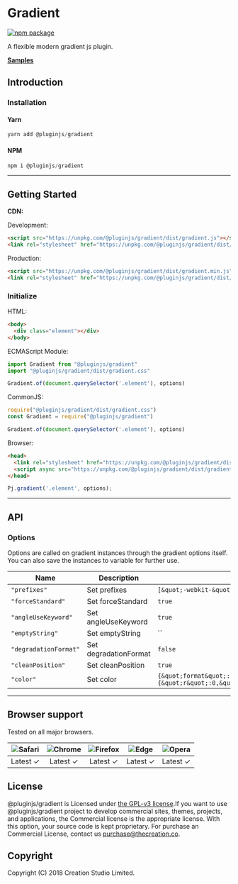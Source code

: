 # Gradient

[![npm package](https://img.shields.io/npm/v/@pluginjs/gradient.svg)](https://www.npmjs.com/package/@pluginjs/gradient)

A flexible modern gradient js plugin.

**[Samples](https://codesandbox.io/s/github/pluginjs/plugin.js/tree/master/modules/gradient/samples)**

## Introduction

### Installation

#### Yarn

```javascript
yarn add @pluginjs/gradient
```

#### NPM

```javascript
npm i @pluginjs/gradient
```

---

## Getting Started

**CDN:**

Development:

```html
<script src="https://unpkg.com/@pluginjs/gradient/dist/gradient.js"></script>
<link rel="stylesheet" href="https://unpkg.com/@pluginjs/gradient/dist/gradient.css">
```

Production:

```html
<script src="https://unpkg.com/@pluginjs/gradient/dist/gradient.min.js"></script>
<link rel="stylesheet" href="https://unpkg.com/@pluginjs/gradient/dist/gradient.min.css">
```

### Initialize

HTML:

```html
<body>
  <div class="element"></div>
</body>
```

ECMAScript Module:

```javascript
import Gradient from "@pluginjs/gradient"
import "@pluginjs/gradient/dist/gradient.css"

Gradient.of(document.querySelector('.element'), options)
```

CommonJS:

```javascript
require("@pluginjs/gradient/dist/gradient.css")
const Gradient = require("@pluginjs/gradient")

Gradient.of(document.querySelector('.element'), options)
```

Browser:

```html
<head>
  <link rel="stylesheet" href="https://unpkg.com/@pluginjs/gradient/dist/gradient.css">
  <script async src="https://unpkg.com/@pluginjs/gradient/dist/gradient.js"></script>
</head>
```

```javascript
Pj.gradient('.element', options);
```

---

## API

### Options

Options are called on gradient instances through the gradient options itself.
You can also save the instances to variable for further use.

Name | Description | Default
-----|--------------|-----
`"prefixes"` | Set prefixes | `[&quot;-webkit-&quot;,&quot;-moz-&quot;,&quot;-ms-&quot;,&quot;-o-&quot;]`
`"forceStandard"` | Set forceStandard | `true`
`"angleUseKeyword"` | Set angleUseKeyword | `true`
`"emptyString"` | Set emptyString | ``
`"degradationFormat"` | Set degradationFormat | `false`
`"cleanPosition"` | Set cleanPosition | `true`
`"color"` | Set color | `{&quot;format&quot;:false,&quot;hexUseName&quot;:false,&quot;reduceAlpha&quot;:true,&quot;shortenHex&quot;:true,&quot;zeroAlphaAsTransparent&quot;:false,&quot;invalidValue&quot;:{&quot;r&quot;:0,&quot;g&quot;:0,&quot;b&quot;:0,&quot;a&quot;:1}}`
---

## Browser support

Tested on all major browsers.

| <img src="https://raw.githubusercontent.com/alrra/browser-logos/master/src/safari/safari_32x32.png" alt="Safari"> | <img src="https://raw.githubusercontent.com/alrra/browser-logos/master/src/chrome/chrome_32x32.png" alt="Chrome"> | <img src="https://raw.githubusercontent.com/alrra/browser-logos/master/src/firefox/firefox_32x32.png" alt="Firefox"> | <img src="https://raw.githubusercontent.com/alrra/browser-logos/master/src/edge/edge_32x32.png" alt="Edge"> | <img src="https://raw.githubusercontent.com/alrra/browser-logos/master/src/opera/opera_32x32.png" alt="Opera"> |
|:--:|:--:|:--:|:--:|:--:|
| Latest ✓ | Latest ✓ | Latest ✓ | Latest ✓ | Latest ✓ |

## License

@pluginjs/gradient is Licensed under [the GPL-v3 license](LICENSE).If you want to use @pluginjs/gradient project to develop commercial sites, themes, projects, and applications, the Commercial license is the appropriate license. With this option, your source code is kept proprietary. For purchase an Commercial License, contact us purchase@thecreation.co.

## Copyright

Copyright (C) 2018 Creation Studio Limited.